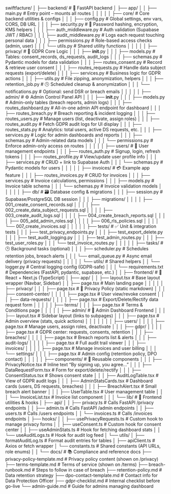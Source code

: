 swiftfacture/
│
├── backend/                                  # 🚀 FastAPI backend
│   ├── app/
│   │   ├── main.py                           # Entry point – mounts all routes
│   │   │
│   │   ├── core/                             # Core backend utilities & configs
│   │   │   ├── config.py                     # Global settings, env vars, CORS, DB URL
│   │   │   ├── security.py                   # 🔐 Password hashing, encryption, KMS helpers
│   │   │   ├── auth_middleware.py            # Auth validation (Supabase JWT / RBAC)
│   │   │   ├── audit_middleware.py           # Logs each request touching personal data
│   │   │   ├── permissions.py                # Role-based access checks (admin, user)
│   │   │   └── utils.py                      # Shared utility functions
│   │   │
│   │   ├── privacy/                          # 🧾 GDPR Core Logic
│   │   │   ├── __init__.py
│   │   │   ├── models.py                     # Tables: consent_records, ds_requests, audit_logs
│   │   │   ├── schemas.py                    # Pydantic models for data validation
│   │   │   ├── routes_consent.py             # Record & retrieve user consent
│   │   │   ├── routes_requests.py            # Handle data subject requests (export/delete)
│   │   │   ├── services.py                   # Business logic for GDPR actions
│   │   │   ├── utils.py                      # File zipping, anonymization, helpers
│   │   │   ├── retention_job.py              # 🕓 Scheduled cleanup & anonymization
│   │   │   └── notifications.py              # Optional: send DSR or breach emails
│   │   │
│   │   ├── admin/                            # ⚙️ Admin Control Panel API
│   │   │   ├── __init__.py
│   │   │   ├── models.py                     # Admin-only tables (breach reports, admin logs)
│   │   │   ├── routes_dashboard.py           # All-in-one admin API endpoint for dashboard
│   │   │   ├── routes_breach.py              # Breach reporting & incident logging
│   │   │   ├── routes_users.py               # Manage users (list, deactivate, assign roles)
│   │   │   ├── routes_audit.py               # Fetch GDPR audit logs for UI display
│   │   │   ├── routes_stats.py               # Analytics: total users, active DS requests, etc.
│   │   │   ├── services.py                   # Logic for admin dashboards and reports
│   │   │   ├── schemas.py                    # Admin-related data models
│   │   │   └── permissions.py                # Enforce admin-only access on routes
│   │   │
│   │   ├── users/                            # 👥 User management endpoints
│   │   │   ├── routes_auth.py                # Signup, login, refresh tokens
│   │   │   ├── routes_profile.py             # View/update user profile info
│   │   │   ├── services.py                   # CRUD + link to Supabase Auth
│   │   │   └── schemas.py                    # Pydantic models for users
│   │   │
│   │   ├── invoices/                         # 💳 Example app feature
│   │   │   ├── routes_invoices.py            # CRUD for invoices
│   │   │   ├── services.py                   # Invoice calculations, permissions
│   │   │   ├── models.py                     # Invoice table schema
│   │   │   └── schemas.py                    # Invoice validation models
│   │   │
│   │   ├── db/                               # 🗃️ Database config & migrations
│   │   │   ├── session.py                    # Supabase/PostgreSQL DB session
│   │   │   ├── migrations/
│   │   │   │   ├── 001_create_consent_records.sql
│   │   │   │   ├── 002_create_data_subject_requests.sql
│   │   │   │   ├── 003_create_audit_logs.sql
│   │   │   │   ├── 004_create_breach_reports.sql
│   │   │   │   ├── 005_add_admin_roles.sql
│   │   │   │   ├── 006_rls_policies.sql
│   │   │   │   └── 007_create_invoices.sql
│   │   │
│   │   ├── tests/                            # ✅ Unit & integration tests
│   │   │   ├── test_privacy_endpoints.py
│   │   │   ├── test_export_delete.py
│   │   │   ├── test_audit_logging.py
│   │   │   ├── test_admin_routes.py
│   │   │   ├── test_user_roles.py
│   │   │   └── test_invoice_routes.py
│   │   │
│   │   ├── tasks/                            # 🕒 Background tasks (optional)
│   │   │   ├── scheduler.py                  # Schedules retention jobs, breach alerts
│   │   │   └── email_queue.py                # Async email delivery (privacy requests)
│   │   │
│   │   └── utils/                            # Shared helpers
│   │       └── logger.py                     # Central logging config (GDPR-safe)
│   │
│   └── requirements.txt                      # Dependencies (FastAPI, pydantic, supabase, etc.)
│
│
├── frontend/                                 # 🎨 React + Next.js (TypeScript)
│   ├── app/
│   │   ├── layout.tsx                        # Base layout wrapper (Navbar, Sidebar)
│   │   ├── page.tsx                          # Main landing page
│   │   │
│   │   ├── privacy/
│   │   │   ├── page.tsx                      # 📄 Privacy Policy (static markdown)
│   │   │   ├── consent-center/
│   │   │   │   ├── page.tsx                  # User view/revoke consent
│   │   │   ├── data-requests/
│   │   │   │   ├── page.tsx                  # Export/Delete/Rectify data request form
│   │   │
│   │   ├── terms/
│   │   │   ├── page.tsx                      # Terms & Conditions page
│   │   │
│   │   ├── admin/                            # 🧭 Admin Dashboard Frontend
│   │   │   ├── layout.tsx                    # Sidebar layout (links to subpages)
│   │   │   ├── page.tsx                      # Admin overview (stats, quick actions)
│   │   │   │
│   │   │   ├── users/
│   │   │   │   ├── page.tsx                  # Manage users, assign roles, deactivate
│   │   │   ├── gdpr/
│   │   │   │   ├── page.tsx                  # GDPR center: requests, consents, retention
│   │   │   ├── breaches/
│   │   │   │   ├── page.tsx                  # Breach reports list & alerts
│   │   │   ├── audit-logs/
│   │   │   │   ├── page.tsx                  # Full audit trail viewer
│   │   │   ├── invoices/
│   │   │   │   ├── page.tsx                  # Manage invoices and user billing
│   │   │   └── settings/
│   │   │       ├── page.tsx                  # Admin config (retention policy, DPO contact)
│   │   │
│   │   ├── components/                       # 🧩 Reusable components
│   │   │   ├── PrivacyNotice.tsx             # Inline text “By signing up, you agree…”
│   │   │   ├── DataRequestForm.tsx           # Form for export/delete/rectify
│   │   │   ├── ConsentStatus.tsx             # Shows consent state
│   │   │   ├── AuditLogTable.tsx             # View of GDPR audit logs
│   │   │   ├── AdminStatsCards.tsx           # Dashboard cards (users, DS requests, breaches)
│   │   │   ├── BreachAlert.tsx               # Small breach alert banner
│   │   │   ├── UserTable.tsx                 # User management table
│   │   │   └── InvoiceList.tsx               # Invoice list component
│   │
│   └── lib/                                  # 🧠 Frontend utilities & hooks
│       ├── api/
│       │   ├── privacy.ts                    # Calls FastAPI /privacy endpoints
│       │   ├── admin.ts                      # Calls FastAPI /admin endpoints
│       │   ├── users.ts                      # Calls /users endpoints
│       │   └── invoices.ts                   # Calls /invoices endpoints
│       ├── hooks/
│       │   ├── usePrivacyRequests.ts         # Custom hook to manage privacy forms
│       │   ├── useConsent.ts                 # Custom hook for consent center
│       │   ├── useAdminStats.ts              # Hook for fetching dashboard stats
│       │   └── useAuditLogs.ts               # Hook for audit log feed
│       └── utils/
│           ├── formatAuditLog.ts             # Format audit entries for tables
│           ├── apiClient.ts                  # Axios or fetch wrapper
│           └── constants.ts                  # Shared constants (API URLs, role enums)
│
│
└── docs/                                     # 📚 Compliance and reference docs
    ├── privacy-policy-template.md            # Privacy policy content (shown on /privacy)
    ├── terms-template.md                     # Terms of service (shown on /terms)
    ├── breach-runbook.md                     # Steps to follow in case of breach
    ├── retention-policy.md                   # Data retention strategy
    ├── dpo-contact-template.md               # Contact info for Data Protection Officer
    ├── gdpr-checklist.md                     # Internal checklist before go-live
    └── admin-guide.md                        # Guide for admins managing dashboard

